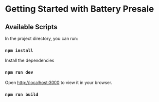 # Getting Started with Battery Presale

## Available Scripts

In the project directory, you can run:

### `npm install`

Install the dependencies

### `npm run dev`

Open [http://localhost:3000](http://localhost:3000) to view it in your browser.

### `npm run build`

